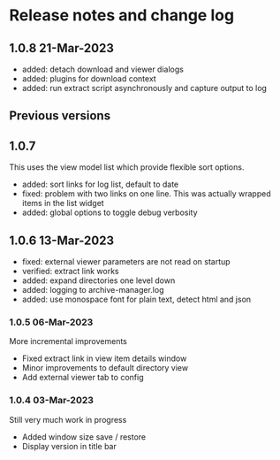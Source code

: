 # Release notes and change log

## 1.0.8 21-Mar-2023

- added: detach download and viewer dialogs
- added: plugins for download context
- added: run extract script asynchronously and capture output to log


## Previous versions

## 1.0.7

This uses the view model list which provide flexible sort options.

- added: sort links for log list, default to date
- fixed: problem with two links on one line. This was actually wrapped items in the list widget
- added: global options to toggle debug verbosity

## 1.0.6 13-Mar-2023

- fixed: external viewer parameters are not read on startup
- verified: extract link works
- added: expand directories one level down
- added: logging to archive-manager.log
- added: use monospace font for plain text, detect html and json

### 1.0.5 06-Mar-2023
More incremental improvements
 - Fixed extract link in view item details window
 - Minor improvements to default directory view
 - Add external viewer tab to config

### 1.0.4 03-Mar-2023
Still very much work in progress
 - Added window size save / restore
 - Display version in title bar

